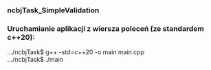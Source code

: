 ### ncbjTask_SimpleValidation
### Uruchamianie aplikacji z wiersza poleceń (ze standardem c++20):

.../ncbjTask$ g++ -std=c++20 -o main main.cpp <br /> 
.../ncbjTask$ ./main <br /> 
